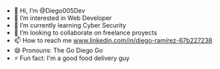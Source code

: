 - 👋 Hi, I’m @Diego005Dev
- 👀 I’m interested in Web Developer
- 🌱 I’m currently learning Cyber Security
- 💞️ I’m looking to collaborate on freelance proyects
- 📫 How to reach me www.linkedin.com/in/diego-ramírez-67b227238
- 😄 Pronouns: The Go Diego Go
- ⚡ Fun fact: I'm a good food delivery guy

<!---
Diego005Dev/Diego005Dev is a ✨ special ✨ repository because its `README.md` (this file) appears on your GitHub profile.
You can click the Preview link to take a look at your changes.
--->
